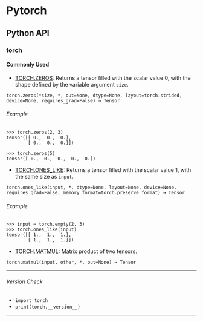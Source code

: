 # Pytorch


## Python API
### torch
#### Commonly Used
- [TORCH.ZEROS](https://pytorch.org/docs/stable/generated/torch.zeros.html): Returns a tensor filled with the scalar value 0, with the shape defined by the variable argument `size`.

```
torch.zeros(*size, *, out=None, dtype=None, layout=torch.strided, device=None, requires_grad=False) → Tensor
```

###### Example
```
>>> torch.zeros(2, 3)
tensor([[ 0.,  0.,  0.],
        [ 0.,  0.,  0.]])

>>> torch.zeros(5)
tensor([ 0.,  0.,  0.,  0.,  0.])
```
- [TORCH.ONES_LIKE](https://pytorch.org/docs/stable/generated/torch.ones_like.html#torch-ones-like): Returns a tensor filled with the scalar value 1, with the same size as `input`.

```
torch.ones_like(input, *, dtype=None, layout=None, device=None, requires_grad=False, memory_format=torch.preserve_format) → Tensor
```

###### Example
```
>>> input = torch.empty(2, 3)
>>> torch.ones_like(input)
tensor([[ 1.,  1.,  1.],
        [ 1.,  1.,  1.]])
```

- [TORCH.MATMUL](https://pytorch.org/docs/stable/generated/torch.matmul.html#torch.matmul): Matrix product of two tensors.
```
torch.matmul(input, other, *, out=None) → Tensor
```

---

###### Version Check

* `import torch`
* `print(torch.__version__)`

---

